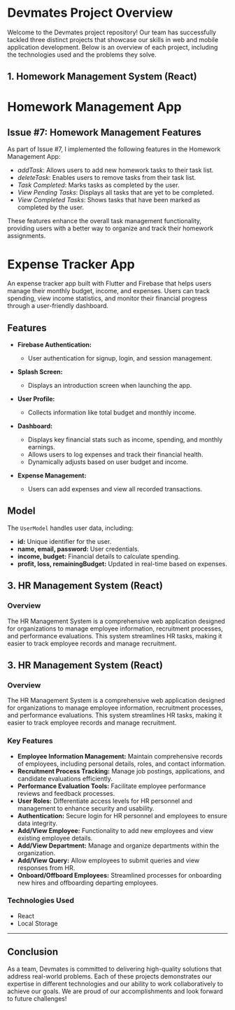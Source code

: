 # Devmates Project Overview

Welcome to the Devmates project repository! Our team has successfully tackled three distinct projects that showcase our skills in web and mobile application development. Below is an overview of each project, including the technologies used and the problems they solve.

## 1. Homework Management System (React)

# Homework Management App

## Issue #7: Homework Management Features

As part of Issue #7, I implemented the following features in the Homework Management App:

- *addTask*: Allows users to add new homework tasks to their task list.
- *deleteTask*: Enables users to remove tasks from their task list.
- *Task Completed*: Marks tasks as completed by the user.
- *View Pending Tasks*: Displays all tasks that are yet to be completed.
- *View Completed Tasks*: Shows tasks that have been marked as completed by the user.

These features enhance the overall task management functionality, providing users with a better way to organize and track their homework assignments.

# Expense Tracker App

An expense tracker app built with Flutter and Firebase that helps users manage their monthly budget, income, and expenses. Users can track spending, view income statistics, and monitor their financial progress through a user-friendly dashboard.

## Features

- **Firebase Authentication:** 
  - User authentication for signup, login, and session management.

- **Splash Screen:** 
  - Displays an introduction screen when launching the app.

- **User Profile:** 
  - Collects information like total budget and monthly income.

- **Dashboard:**
  - Displays key financial stats such as income, spending, and monthly earnings.
  - Allows users to log expenses and track their financial health.
  - Dynamically adjusts based on user budget and income.

- **Expense Management:** 
  - Users can add expenses and view all recorded transactions.

## Model

The `UserModel` handles user data, including:

- **id:** Unique identifier for the user.
- **name, email, password:** User credentials.
- **income, budget:** Financial details to calculate spending.
- **profit, loss, remainingBudget:** Updated in real-time based on expenses.



## 3. HR Management System (React)

### Overview
The HR Management System is a comprehensive web application designed for organizations to manage employee information, recruitment processes, and performance evaluations. This system streamlines HR tasks, making it easier to track employee records and manage recruitment.

## 3. HR Management System (React)

### Overview
The HR Management System is a comprehensive web application designed for organizations to manage employee information, recruitment processes, and performance evaluations. This system streamlines HR tasks, making it easier to track employee records and manage recruitment.

### Key Features
- **Employee Information Management:** Maintain comprehensive records of employees, including personal details, roles, and contact information.
- **Recruitment Process Tracking:** Manage job postings, applications, and candidate evaluations efficiently.
- **Performance Evaluation Tools:** Facilitate employee performance reviews and feedback processes.
- **User Roles:** Differentiate access levels for HR personnel and management to enhance security and usability.
- **Authentication:** Secure login for HR personnel and employees to ensure data integrity.
- **Add/View Employee:** Functionality to add new employees and view existing employee details.
- **Add/View Department:** Manage and organize departments within the organization.
- **Add/View Query:** Allow employees to submit queries and view responses from HR.
- **Onboard/Offboard Employees:** Streamlined processes for onboarding new hires and offboarding departing employees.

### Technologies Used
- React
- Local Storage
---

## Conclusion

As a team, Devmates is committed to delivering high-quality solutions that address real-world problems. Each of these projects demonstrates our expertise in different technologies and our ability to work collaboratively to achieve our goals. We are proud of our accomplishments and look forward to future challenges!

